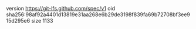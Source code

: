 version https://git-lfs.github.com/spec/v1
oid sha256:98af92a4401d13819e31aa268e6b29de3198f839fa69b72708bf3ee915d295e6
size 1133
